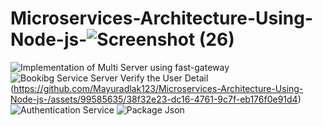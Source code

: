 # Microservices-Architecture-Using-Node-js-![Screenshot (26)](https://github.com/Mayuradlak123/Microservices-Architecture-Using-Node-js-/assets/99585635/57dffeae-ccf5-4caf-b1b4-51086366d97e)
![Implementation of Multi Server using fast-gateway](https://github.com/Mayuradlak123/Microservices-Architecture-Using-Node-js-/assets/99585635/2d159bf5-68a0-4f01-887f-317b38b409a9)
![Bookibg Service Server  ](https://github.com/Mayuradlak123/Microservices-Architecture-Using-Node-js-/assets/99585635/9565d456-cabd-4c85-96f8-d0b1d65aabf5)
Verify the User Detail (https://github.com/Mayuradlak123/Microservices-Architecture-Using-Node-js-/assets/99585635/38f32e23-dc16-4761-9c7f-eb176f0e91d4)
![Authentication Service ](https://github.com/Mayuradlak123/Microservices-Architecture-Using-Node-js-/assets/99585635/5764a112-dbea-4d17-bab2-db17d998fe8f)
![Package Json ](https://github.com/Mayuradlak123/Microservices-Architecture-Using-Node-js-/assets/99585635/fbd14382-c498-4a55-83d1-c3a461884182)
